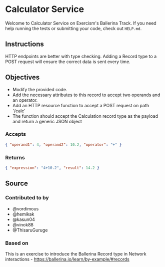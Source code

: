 # Calculator Service

Welcome to Calculator Service on Exercism's Ballerina Track.
If you need help running the tests or submitting your code, check out `HELP.md`.

## Instructions

HTTP endpoints are better with type checking. Adding a Record type to a POST request will ensure the correct data is sent every time.

## Objectives

- Modify the provided code.
- Add the necessary attributes to this record to accept two operands and an operator.
- Add an HTTP resource function to accept a POST request on path '/calc'
- The function should accept the Calculation record type as the payload and return a generic JSON object

### Accepts

```json
{ "operand1": 4, "operand2": 10.2, "operator": "+" }
```

### Returns

```json
{ "expression": "4+10.2", "result": 14.2 }
```

## Source

### Contributed to by

- @vordimous
- @hemikak
- @kasun04
- @vinok88
- @ThisaruGuruge

### Based on

This is an exercise to introduce the Ballerina Record type in Network interactions - https://ballerina.io/learn/by-example/#records
